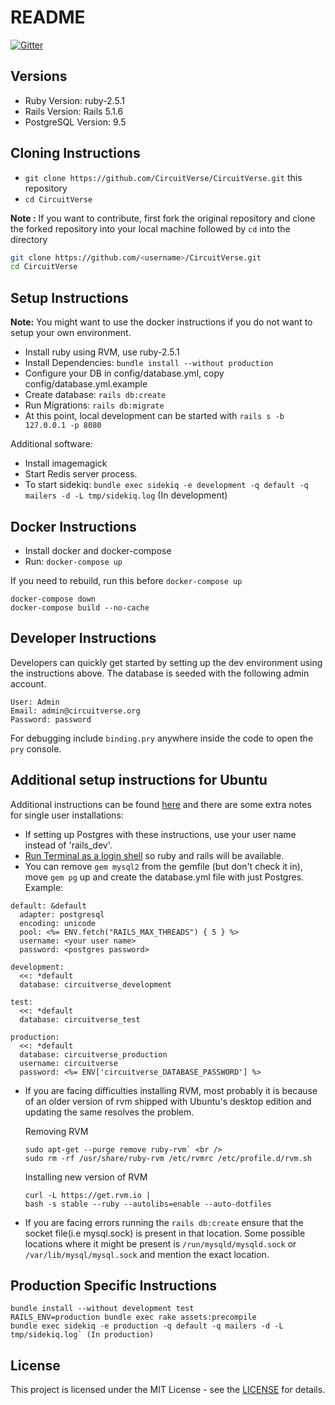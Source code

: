 # README

[![Gitter](https://badges.gitter.im/CircuitVerse/community.svg)](https://gitter.im/CircuitVerse/community?utm_source=badge&utm_medium=badge&utm_campaign=pr-badge)

## Versions

- Ruby Version: ruby-2.5.1
- Rails Version: Rails 5.1.6
- PostgreSQL Version: 9.5

## Cloning Instructions

- `git clone https://github.com/CircuitVerse/CircuitVerse.git` this repository
- `cd CircuitVerse`

**Note :** If you want to contribute, first fork the original repository and clone the forked repository into your local machine followed by ```cd``` into the directory

```sh
git clone https://github.com/<username>/CircuitVerse.git
cd CircuitVerse
```

## Setup Instructions

**Note:** You might want to use the docker instructions if you do not want to setup your own environment. 

* Install ruby using RVM, use ruby-2.5.1
* Install Dependencies: `bundle install --without production`
* Configure your DB in config/database.yml, copy config/database.yml.example
* Create database: `rails db:create`
* Run Migrations: `rails db:migrate`
* At this point, local development can be started with ```rails s -b 127.0.0.1 -p 8080```

Additional software:
* Install imagemagick
* Start Redis server process.
* To start sidekiq: `bundle exec sidekiq -e development -q default -q mailers -d -L tmp/sidekiq.log` (In development)

## Docker Instructions

* Install docker and docker-compose
* Run: `docker-compose up`

If you need to rebuild, run this before `docker-compose up`
```
docker-compose down 
docker-compose build --no-cache
```

## Developer Instructions
Developers can quickly get started by setting up the dev environment using the instructions above. The database is seeded with the following admin account.
```
User: Admin
Email: admin@circuitverse.org
Password: password
```

For debugging include `binding.pry` anywhere inside the code to open the `pry` console.

## Additional setup instructions for Ubuntu
Additional instructions can be found [here](https://www.howtoforge.com/tutorial/ubuntu-ruby-on-rails/) and there are some extra notes for single user installations:
- If setting up Postgres with these instructions, use your user name instead of 'rails_dev'.
- [Run Terminal as a login shell](https://rvm.io/integration/gnome-terminal/) so ruby and rails will be available.
- You can remove `gem mysql2` from the gemfile (but don't check it in), move `gem pg` up and create the database.yml file with just Postgres. Example:
```
default: &default
  adapter: postgresql
  encoding: unicode
  pool: <%= ENV.fetch("RAILS_MAX_THREADS") { 5 } %>
  username: <your user name>
  password: <postgres password>

development:
  <<: *default
  database: circuitverse_development

test:
  <<: *default
  database: circuitverse_test

production:
  <<: *default
  database: circuitverse_production
  username: circuitverse
  password: <%= ENV['circuitverse_DATABASE_PASSWORD'] %>
```

- If you are facing difficulties installing RVM, most probably it is because of an older version of rvm shipped with Ubuntu's desktop edition and updating the same resolves the problem.

  Removing RVM
  ```  
  sudo apt-get --purge remove ruby-rvm` <br /> 
  sudo rm -rf /usr/share/ruby-rvm /etc/rvmrc /etc/profile.d/rvm.sh
  ```
  Installing new version of RVM
  ```
  curl -L https://get.rvm.io | 
  bash -s stable --ruby --autolibs=enable --auto-dotfiles
  ```
- If you are facing errors running the `rails db:create` ensure that the socket file(i.e mysql.sock) is present in that location.   Some possible locations where it might be present is `/run/mysqld/mysqld.sock`  or `/var/lib/mysql/mysql.sock` and mention the exact location.


## Production Specific Instructions

```
bundle install --without development test
RAILS_ENV=production bundle exec rake assets:precompile
bundle exec sidekiq -e production -q default -q mailers -d -L tmp/sidekiq.log` (In production)
```

## License

This project is licensed under the MIT License - see the [LICENSE](LICENSE) for details.
